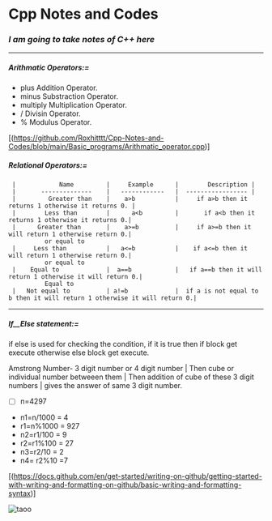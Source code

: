 #  Cpp Notes and Codes

### _**I am going to take notes of C++ here**_
-------------------------------------------------------------------------
#####  _**Arithmatic Operators:=**_
-    plus          Addition Operator.
-    minus          Substraction Operator.
-    multiply          Multiplication Operator.
-    /          Divisin Operator.
-    %          Modulus Operator.

[(https://github.com/Roxhitttt/Cpp-Notes-and-Codes/blob/main/Basic_programs/Arithmatic_operator.cpp)]


##### _**Relational Operators:=**_
     |            Name         |     Example      |        Description |
     |       --------------    |   ------------   |  ----------------- |
     |         Greater than    |    a>b           |     if a>b then it returns 1 otherwise it returns 0. |
     |        Less than        |      a<b         |       if a<b then it returns 1 otherwise it returns 0.|
     |      Greater than       |    a>=b          |     if a>=b then it will return 1 otherwise return 0.|
              or equal to
     |     Less than           |   a<=b           |    if a<=b then it will return 1 otherwise return 0.|
              or equal to   
     |    Equal to             |  a==b            |   if a==b then it will return 1 otherwise it will return 0.|
              Equal to         
     |   Not equal to          | a!=b             |  if a is not equal to b then it will return 1 otherwise it will return 0.|

------------------------------------------------------------------------

##### _**If__Else statement:=**_

if else is used for checking the condition, if it is true then if block get execute otherwise else block get execute.
       
Amstrong Number- 3 digit number or 4 digit number | Then cube or individual number betweeen them | Then addition of cube of these 3 digit numbers | gives the answer of same 3 digit number.

- [ ] n=4297
- n1=n/1000    = 4
- r1=n%1000    = 927
- n2=r1/100    = 9
- r2=r1%100    = 27
- n3=r2/10     = 2
- n4= r2%10    =7

[(https://docs.github.com/en/get-started/writing-on-github/getting-started-with-writing-and-formatting-on-github/basic-writing-and-formatting-syntax)]


![taoo](https://user-images.githubusercontent.com/62470301/190870650-c1e368a0-2da5-4e52-86c3-039a3bb1a364.jpg)

